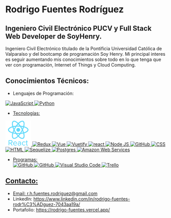# Rodrigo Fuentes Rodríguez
## Ingeniero Civil Electrónico PUCV y Full Stack Web Developer de SoyHenry. 
Ingeniero Civil Electrónico titulado de la Pontificia Universidad Católica de Valparaíso y del bootcamp de programación Soy Henry. Mi principal interes es seguir aumentando mis conocimientos sobre todo en lo que tenga que ver con programación, Internet of Things y Cloud Computing.


## Conocimientos Técnicos:

- Lenguajes de Programación:

<a href="https://www.javascript.com/" target="_blank"> <img src="https://upload.wikimedia.org/wikipedia/commons/thumb/9/99/Unofficial_JavaScript_logo_2.svg/1200px-Unofficial_JavaScript_logo_2.svg.png" alt="JavaScript" width="80" height="80"/> 
<a href="https://www.python.org/" target="_blank"> <img src="https://img-0.journaldunet.com/j9wRRfOSv-4vFQx7XLJgfUz7j1k=/1500x/smart/11531bff1ef542b9b7d18e4ab9d5c0bc/ccmcms-jdn/37548786.jpg" alt="Python" width="80" height="80"/> 

- Tecnologías:

<a href="https://reactjs.org/" target="_blank"> <img src="https://raw.githubusercontent.com/devicons/devicon/master/icons/react/react-original-wordmark.svg" alt="React" width="80" height="80"/> 
<a href="https://img.icons8.com/color/480/redux.png" target="_blank"> <img src="https://w7.pngwing.com/pngs/413/852/png-transparent-redux-react-logo-javascript-dq-purple-violet-text-thumbnail.png" alt="Redux" width="80" height="80"/> 
  <a href="https://vuejs.org/" target="_blank"> <img src="https://vuejs.org/images/logo.png" alt="Vue" width="80" height="80"/> 
<a href="https://vuetifyjs.com/en/" target="_blank"> <img src="https://styles.redditmedia.com/t5_3nu8v/styles/communityIcon_ueewexj8rzu91.png" alt="Vuetify" width="80" height="80"/> 
<a href="https://tailwindcss.com/" target="_blank"> <img src="https://www.drupal.org/files/project-images/screenshot_361.png" alt="react" width="80" height="80"/> 
<a href="https://nodejs.org/en/" target="_blank"> <img src="https://pluralsight2.imgix.net/paths/images/nodejs-45adbe594d.png" alt="Node JS" width="80" height="80"/> 
<a href="https://github.com/" target="_blank"> <img src="https://cdn-icons-png.flaticon.com/512/25/25231.png" alt="GitHub" width="80" height="80"/> 
<a href="https://www.w3schools.com/css/css_howto.asp" target="_blank"> <img src="https://cdn-icons-png.flaticon.com/512/732/732190.png" alt="CSS" width="80" height="80"/> 
<a href="https://www.w3schools.com/html/html_basic.asp" target="_blank"> <img src="https://cdn-icons-png.flaticon.com/512/1532/1532556.png" alt="HTML" width="80" height="80"/> 
<a href="https://sequelize.org/" target="_blank"> <img src="https://seeklogo.com/images/S/sequelize-logo-9A5075DB9F-seeklogo.com.png" alt="Sequelize" width="80" height="80"/>
<a href="https://www.postgresql.org/" target="_blank"> <img src="https://upload.wikimedia.org/wikipedia/commons/thumb/2/29/Postgresql_elephant.svg/640px-Postgresql_elephant.svg.png" alt="Postgres" width="80" height="80"/> 
<a href="https://aws.amazon.com/es/" target="_blank"> <img src="https://cdn.iconscout.com/icon/free/png-256/aws-1869025-1583149.png" alt="Amazon Web Services" width="80" height="80"/> 
  
- Programas:   
<a href="https://www.postman.com/" target="_blank"> <img src="https://img.uxwing.com/wp-content/themes/uxwing/download/brands-social-media/postman-icon.png" alt="GitHub" width="80" height="80"/> 
<a href="https://www.heidisql.com/" target="_blank"> <img src="https://upload.wikimedia.org/wikipedia/commons/3/32/HeidiSQL_logo_image.png" alt="GitHub" width="80" height="80"/> 
<a href="https://visualstudio.microsoft.com/es/" target="_blank"> <img src="https://upload.wikimedia.org/wikipedia/commons/thumb/9/9a/Visual_Studio_Code_1.35_icon.svg/2048px-Visual_Studio_Code_1.35_icon.svg.png" alt="Visual Studio Code" width="80" height="80"/> 
<a href="https://trello.com/" target="_blank"> <img src="https://cdn3.iconfinder.com/data/icons/popular-services-brands-vol-2/512/trello-512.png" alt="Trello" width="80" height="80"/> 


## Contacto:
- Email: r.h.fuentes.rodriguez@gmail.com 
- LinkedIn: https://www.linkedin.com/in/rodrigo-fuentes-rodr%C3%ADguez-7043aa19a/
- Portafolio: https://rodrigo-fuentes.vercel.app/ 
